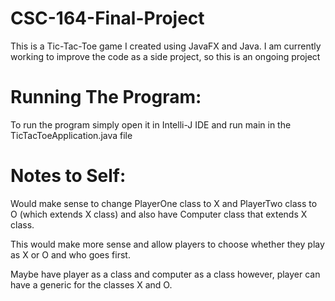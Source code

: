 # CSC-164-Final-Project
This is a Tic-Tac-Toe game I created using JavaFX and Java.
I am currently working to improve the code as a side project,
so this is an ongoing project

# Running The Program:
To run the program simply open it in Intelli-J 
IDE and run main in the TicTacToeApplication.java file

# Notes to Self:
Would make sense to change PlayerOne class to X
and PlayerTwo class to O (which extends X class)
and also have Computer class that extends X class.

This would make more sense and allow players to 
choose whether they play as X or O and who goes 
first.

Maybe have player as a class and computer as a class
however, player can have a generic for the classes X 
and O.